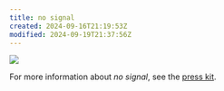 ```yaml
---
title: no signal
created: 2024-09-16T21:19:53Z
modified: 2024-09-19T21:37:56Z
---
```


<div class="banner">

![](../press-kits/no-signal/screen-7.png)

</div>

For more information about _no signal_, see the [press kit](../press-kits/no-signal.md).
